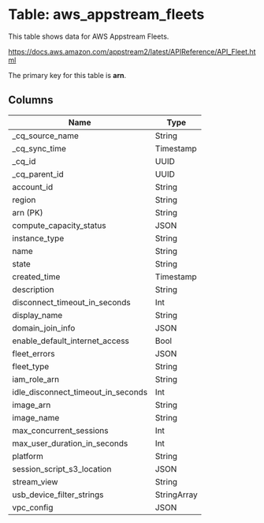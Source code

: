 # Table: aws_appstream_fleets

This table shows data for AWS Appstream Fleets.

https://docs.aws.amazon.com/appstream2/latest/APIReference/API_Fleet.html

The primary key for this table is **arn**.

## Columns

| Name          | Type          |
| ------------- | ------------- |
|_cq_source_name|String|
|_cq_sync_time|Timestamp|
|_cq_id|UUID|
|_cq_parent_id|UUID|
|account_id|String|
|region|String|
|arn (PK)|String|
|compute_capacity_status|JSON|
|instance_type|String|
|name|String|
|state|String|
|created_time|Timestamp|
|description|String|
|disconnect_timeout_in_seconds|Int|
|display_name|String|
|domain_join_info|JSON|
|enable_default_internet_access|Bool|
|fleet_errors|JSON|
|fleet_type|String|
|iam_role_arn|String|
|idle_disconnect_timeout_in_seconds|Int|
|image_arn|String|
|image_name|String|
|max_concurrent_sessions|Int|
|max_user_duration_in_seconds|Int|
|platform|String|
|session_script_s3_location|JSON|
|stream_view|String|
|usb_device_filter_strings|StringArray|
|vpc_config|JSON|